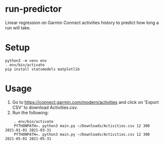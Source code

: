 # run-predictor

Linear regression on Garmin Connect activities history to predict how long a run will take.

# Setup

```
python3 -m venv env
. env/bin/activate
pip install statsmodels matplotlib
```

# Usage

1. Go to https://connect.garmin.com/modern/activities and click on 'Export CSV' to download Activities.csv.
2. Run the following:

```
    . env/bin/activate
    PYTHONPATH=. python3 main.py ~/Downloads/Activities.csv 12 300 2021-01-01 2021-03-31
    PYTHONPATH=. python3 main.py ~/Downloads/Activities.csv 12 300 2021-05-01 2021-05-31
```
